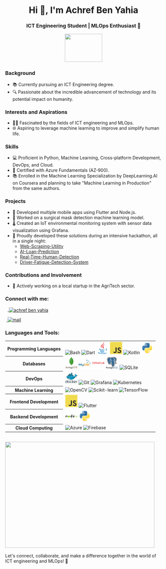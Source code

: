 <h1 align="center">Hi 👋, I'm Achref Ben Yahia</h1>
<div align="center">
  <h3 align="center">ICT Engineering Student | MLOps Enthusiast 🚀</h3>
  <img src="https://user-images.githubusercontent.com/74038190/240906093-9be4d344-6782-461a-b5a6-32a07bf7b34e.gif" width="120" height="90"/>
</div>




### Background
- 📚 Currently pursuing an ICT Engineering degree.
- 🔍 Passionate about the incredible advancement of technology and its potential impact on humanity.

### Interests and Aspirations
- 👨‍💻 Fascinated by the fields of ICT engineering and MLOps.
- 🌐 Aspiring to leverage machine learning to improve and simplify human life.

### Skills
- 💻 Proficient in Python, Machine Learning, Cross-platform Development, DevOps, and Cloud.
- 📜 Certified with Azure Fundamentals (AZ-900).
- 📚 Enrolled in the Machine Learning Specialization by DeepLearning.AI on Coursera and planning to take "Machine Learning in Production" from the same authors.

### Projects
- 📱 Developed multiple mobile apps using Flutter and Node.js.
- 🤖 Worked on a surgical mask detection machine learning model.
- 🌡️ Created an IoT environmental monitoring system with sensor data visualization using Grafana.
- 🚀 Proudly developed these solutions during an intensive hackathon, all in a single night:
  - [Web-Scraping-Utility](https://github.com/AchrefBY/Web-Scraping-Utility)
  - [AI-Loan-Prediction](https://github.com/AchrefBY/AI-Loan-Prediction)
  - [Real-Time-Human-Detection](https://github.com/AchrefBY/Real-Time-Human-Detection)
  - [Driver-Fatigue-Detection-System](https://github.com/AchrefBY/Driver-Fatigue-Detection-System)
  
### Contributions and Involvement
- 👥 Actively working on a local startup in the AgriTech sector.


<h3 align="left">Connect with me:</h3>
<p align="left">
  &nbsp;&nbsp;<a href="https://www.linkedin.com/in/achref-ben-yahia-4a5123228" target="blank" >
    <img align="center" src="https://raw.githubusercontent.com/rahuldkjain/github-profile-readme-generator/master/src/images/icons/Social/linked-in-alt.svg" alt="achref ben yahia" height="45" width="45" />
  </a>
</p>
<p align="left">
 &nbsp;<a href="mailto:achref.benyahia@eniso.u-sousse.tn">
    <img src="https://github.com/astrit/css.gg/blob/master/icons/png/white/mail.png" alt="mail" width="50" height="50" style="fill: white; vertical-align: top;" />
  </a> 
</p>
<h3 align="left">Languages and Tools:</h3>
<table>
  <tr>
    <th>Programming Languages</th>
    <td>
      <img src="https://www.vectorlogo.zone/logos/gnu_bash/gnu_bash-icon.svg" alt="Bash" width="40" height="40">
      <img src="https://www.vectorlogo.zone/logos/dartlang/dartlang-icon.svg" alt="Dart" width="40" height="40">
      <img src="https://raw.githubusercontent.com/devicons/devicon/master/icons/java/java-original.svg" alt="Java" width="40" height="40">
      <img src="https://raw.githubusercontent.com/devicons/devicon/master/icons/javascript/javascript-original.svg" alt="JavaScript" width="40" height="40">
      <img src="https://www.vectorlogo.zone/logos/kotlinlang/kotlinlang-icon.svg" alt="Kotlin" width="40" height="40">
      <img src="https://raw.githubusercontent.com/devicons/devicon/master/icons/python/python-original.svg" alt="Python" width="40" height="40">
    </td>
  </tr>
  <tr>
    <th>Databases</th>
    <td>
      <img src="https://raw.githubusercontent.com/devicons/devicon/master/icons/mongodb/mongodb-original-wordmark.svg" alt="MongoDB" width="40" height="40">
      <img src="https://raw.githubusercontent.com/devicons/devicon/master/icons/mysql/mysql-original-wordmark.svg" alt="MySQL" width="40" height="40">
      <img src="https://raw.githubusercontent.com/devicons/devicon/master/icons/oracle/oracle-original.svg" alt="Oracle" width="40" height="40">
      <img src="https://raw.githubusercontent.com/devicons/devicon/master/icons/postgresql/postgresql-original-wordmark.svg" alt="PostgreSQL" width="40" height="40">
      <img src="https://www.vectorlogo.zone/logos/sqlite/sqlite-icon.svg" alt="SQLite" width="40" height="40">
    </td>
  </tr>
  <tr>
    <th>DevOps</th>
    <td>
      <img src="https://raw.githubusercontent.com/devicons/devicon/master/icons/docker/docker-original-wordmark.svg" alt="Docker" width="40" height="40">
      <img src="https://www.vectorlogo.zone/logos/git-scm/git-scm-icon.svg" alt="Git" width="40" height="40">
      <img src="https://www.vectorlogo.zone/logos/grafana/grafana-icon.svg" alt="Grafana" width="40" height="40">
      <img src="https://www.vectorlogo.zone/logos/kubernetes/kubernetes-icon.svg" alt="Kubernetes" width="40" height="40">
    </td>
  </tr>
   <tr>
    <th>Machine Learning</th>
    <td>
      <img src="https://www.vectorlogo.zone/logos/opencv/opencv-icon.svg" alt="OpenCV" width="40" height="40">
      <img src="https://upload.wikimedia.org/wikipedia/commons/0/05/Scikit_learn_logo_small.svg" alt="Scikit-learn" width="40" height="40">
      <img src="https://www.vectorlogo.zone/logos/tensorflow/tensorflow-icon.svg" alt="TensorFlow" width="40" height="40">
    </td>
  </tr>
  <tr>
    <th>Frontend Development</th>
    <td>
      <img src="https://raw.githubusercontent.com/devicons/devicon/master/icons/javascript/javascript-original.svg" alt="JavaScript" width="40" height="40">
      <img src="https://www.vectorlogo.zone/logos/flutterio/flutterio-icon.svg" alt="Flutter" width="40" height="40">
    </td>
  </tr>
  <tr>
    <th>Backend Development</th>
    <td>
      <img src="https://raw.githubusercontent.com/devicons/devicon/master/icons/nodejs/nodejs-original-wordmark.svg" alt="Node.js" width="40" height="40">
      <img src="https://raw.githubusercontent.com/devicons/devicon/master/icons/python/python-original.svg" alt="Python" width="40" height="40">
    </td>
  </tr>
  <tr>
    <th>Cloud Computing</th>
    <td>
      <img src="https://www.vectorlogo.zone/logos/microsoft_azure/microsoft_azure-icon.svg" alt="Azure" width="40" height="40">
      <img src="https://www.vectorlogo.zone/logos/firebase/firebase-icon.svg" alt="Firebase" width="40" height="40">
    </td>
  </tr>
</table>

<br>

<img src="https://raw.githubusercontent.com/abhisheknaiidu/abhisheknaiidu/master/code.gif" width="480" height="340"/>

<br>

Let's connect, collaborate, and make a difference together in the world of ICT engineering and MLOps! 🌟

